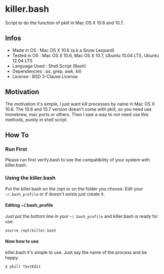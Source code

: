 # killer.bash

Script to do the function of pkill in Mac OS X 10.6 and 10.7.


## Infos
* Made in OS : Mac OS X 10.6 (a.k.a Snow Leopard)
* Tested in OS : Mac OS X 10.6, Mac OS X 10.7, Ubuntu 10.04 LTS, Ubuntu 12.04 LTS
* Language Used : Shell Script (Bash)
* Dependencies : ps, grep, awk, kill
* License : BSD 3-Clause License


## Motivation
The motivation it's simple, I just want kill processes by name in Mac OS X 10.6.
The 10.6 and 10.7 version doesn't come with pkill, so you need use homebrew, mac ports or others.
Then I saw a way to not need use this methods, purely in shell script.


## How To
### Run First
Please run first verify.bash to see the compatibility of your system with killer.bash.

### Using the killer.bash
Put the killer.bash on the /opt or on the folder you choose.
Edit your `~/.bash_profile` or if doesn't exists just create it.

#### Editing ~/.bash_profile
Just put the bottom line in your `~/.bash_profile` and killer.bash is ready for use.

    source /opt/killer.bash

#### Now how to use
killer.bash it's simple to use. Just say the name of the process and be happy.

    $ pkill TextEdit

